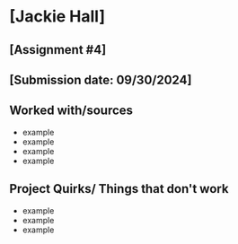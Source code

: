 # [Jackie Hall]
## [Assignment #4]
## [Submission date: 09/30/2024]
## Worked with/sources 
* example
* example
* example
* example
## Project Quirks/ Things that don't work
* example
* example
* example
